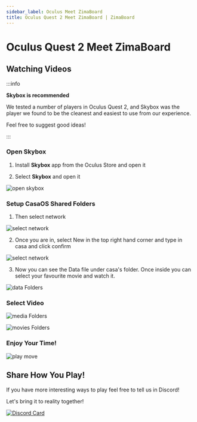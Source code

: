 ```yaml
---
sidebar_label: Oculus Meet ZimaBoard
title: Oculus Quest 2 Meet ZimaBoard | ZimaBoard
---
```


# Oculus Quest 2 Meet ZimaBoard

## Watching Videos

:::info

**Skybox is recommended**

We tested a number of players in Oculus Quest 2, and Skybox was the player we found to be the cleanest and easiest to use from our experience.

Feel free to suggest good ideas!

:::

### Open Skybox

1. Install **Skybox** app from the Oculus Store and open it

2. Select **Skybox** and open it

<p><img
  src={require('./images/oculus-select-skybox.png').default}
  alt="open skybox"
  style={{
    maxWidth: '80%',
    display: 'block',
    margin: 'auto'
    }}
/></p>

### Setup CasaOS Shared Folders

1. Then select network

<p><img
  src={require('./images/oculus-select-network.png').default}
  alt="select network"
  style={{
    maxWidth: '80%',
    display: 'block',
    margin: 'auto'
    }}
/></p>

2. Once you are in, select New in the top right hand corner and type in casa and click confirm

<p><img
  src={require('./images/oculus-creat-casa.png').default}
  alt="select network"
  style={{
    maxWidth: '80%',
    display: 'block',
    margin: 'auto'
    }}
/></p>

3. Now you can see the Data file under casa's folder. Once inside you can select your favourite movie and watch it.

<p><img
  src={require('./images/oculus-see-casa-data.png').default}
  alt="data Folders"
  style={{
    maxWidth: '80%',
    display: 'block',
    margin: 'auto'
    }}
/></p>

### Select Video

<p><img
  src={require('./images/oculus-see-casa-data-media.png').default}
  alt="media Folders"
  style={{
    maxWidth: '80%',
    display: 'block',
    margin: 'auto'
    }}
/></p>

<p><img
  src={require('./images/oculus-see-casa-data-media-movies.png').default}
  alt="movies Folders"
  style={{
    maxWidth: '80%',
    display: 'block',
    margin: 'auto'
    }}
/></p>

### Enjoy Your Time!

<p><img
  src={require('./images/oculus-see-move.png').default}
  alt="play move"
  style={{
    maxWidth: '80%',
    display: 'block',
    margin: 'auto'
    }}
/></p>


## Share How You Play!

If you have more interesting ways to play feel free to tell us in Discord!

Let's bring it to reality together!

[![Discord Card](https://discordapp.com/api/guilds/884667213326463016/widget.png?style=banner2)](https://discord.gg/knqAbbBbeX)